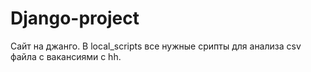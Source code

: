 # Django-project
Сайт на джанго. В local_scripts все нужные срипты для анализа csv файла с вакансиями с hh.